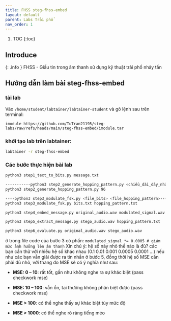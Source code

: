 ```yaml
---
title: FHSS steg-fhss-embed
layout: default
parent: Labs Trải phổ
nav_order: 1
---
```


1. TOC
{:toc}

## Introduce
{: .info }
FHSS - Giấu tin trong âm thanh sử dụng kỹ thuật trải phổ nhảy tần



## Hướng dẫn làm bài steg-fhss-embed

### tải lab

Vào `/home/student/labtainer/labtainer-student` và gõ lệnh sau trên terminal:

```shell
imodule https://github.com/TuTran21195/steg-labs/raw/refs/heads/main/steg-fhss-embed/imodule.tar
```

### khởi tạo lab trên labtainer:

```bash
labtainer -r steg-fhss-embed
```

### Các bước thực hiện bài lab

```bash
python3 step1_text_to_bits.py message.txt

-----------python3 step2_generate_hopping_pattern.py <chiều_dài_dãy_nhảy_tần>------------
python3 step2_generate_hopping_pattern.py 96

----python3 step3_modulate_fsk.py <file_bits> <file_hopping_pattern>----
python3 step3_modulate_fsk.py bits.txt hopping_pattern.txt

python3 step4_embed_message.py original_audio.wav modulated_signal.wav

python3 step5_extract_message.py stego_audio.wav hopping_pattern.txt

python3 step6_evaluate.py original_audio.wav stego_audio.wav
```

ở trong file code của bước 3 có phần: `modulated_signal *= 0.0005 # giảm mức ảnh hưởng lên âm thanh` Xin chú ý: hệ số này nhỏ thế nào là đủ? các bạn cần thử với nhiều hệ số khác nhau (0.1 0.01 0.001 0.0005 0.0001 ...) nếu như các bạn vẫn giải được ra tin nhắn ở bước 5, đồng thời hệ số MSE cần phải đủ nhỏ, với thang đo MSE sẽ có ý nghĩa như sau:

- **MSE: 0 – 10**: rất tốt, gần như không nghe ra sự khác biệt (pass checkwork mse)
    
- **MSE: 10 – 100**: vẫn ổn, tai thường không phân biệt được (pass checkwork mse)
    
- **MSE > 100**: có thể nghe thấy sự khác biệt tùy mức độ
    
- **MSE > 1000**: có thể nghe rõ ràng tiếng méo